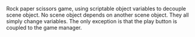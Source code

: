 Rock paper scissors game, using scriptable object variables to decouple scene object. No scene object depends on another scene object. They all simply change variables. The only exception is that the play button is coupled to the game manager.  
